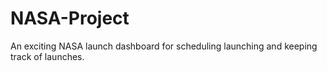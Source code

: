 # NASA-Project

An exciting NASA launch dashboard for scheduling launching and keeping track of launches.
